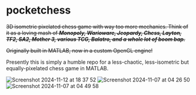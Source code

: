 # pocketchess
~~3D isometric pixelated chess game with way too more mechanics. Think of it as a loving mash of ***Monopoly, Warioware, Jeopardy, Chess, Layton, TF2, SA2, Mother 3, various TCG, Balatro, and a whole lot of boom bap.***~~

~~Originally built in MATLAB, now in a custom OpenGL engine!~~

Presently this is simply a humble repo for a less-chaotic, less-isometric but equally-pixelated chess game in MATLAB.

![Screenshot 2024-11-12 at 18 37 52](https://github.com/user-attachments/assets/5d1db248-68ec-43db-b374-7e9526a0949e)
![Screenshot 2024-11-07 at 04 26 50](https://github.com/user-attachments/assets/341d662a-c33b-4506-83ea-2f8ad54ef46e)
![Screenshot 2024-11-07 at 04 49 58](https://github.com/user-attachments/assets/46843de1-7ad1-41d2-8410-025edf8c0d93)
